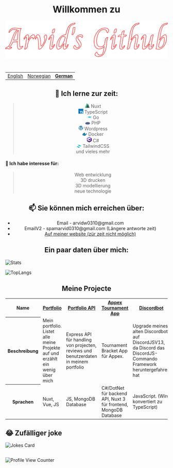 <h1 align="center">Willkommen zu</h1>
<img src="icons/arvid.svg">

<h1></h1>

<table align="center">
  <tr>
    <td><a href="README.md">English</a></td>
    <td><a href="README_no.md">Norwegian</a></td>
    <td><b><u><a href="README_de.md">German</a></b></u></td>
  </tr>
</table>

<h2 align="center">🌱 Ich lerne zur zeit:</h2>
<blockquote align="center">
  <img width="15"src="icons/nuxt.png" /> Nuxt<br>
  <img width="15"src="icons/typescript.png" /> TypeScript<br>
  <img width="15"src="icons/go.png" /> Go<br>
  <img width="15"src="icons/php.png" /> PHP<br>
  <img width="15"src="icons/wordpress.png" /> Wordpress<br>
  <img width="15"src="icons/docker.png" /> Docker<br>
  <img width="15"src="icons/csharp.png" /> C#<br>
  <img width="15"src="icons/tailwind.png" /> TailwindCSS<br>
  und vieles mehr
</blockquote>


#### 👀 Ich habe interesse für:
<blockquote align="center">
  Web entwicklung<br>
  3D drucken<br>
  3D modellierung<br>
  neue technologie<br>
</blockquote>


<h2 align="center">📫 Sie können mich erreichen über: </h6>
<ul align="center">
  <li align="center">Email - arvidw0310@gmail.com</li>
  <li align="center">EmailV2 - spamarvid0310@gmail.com (Längere antworte zeit)</li>
  <li align="center"><a href="https://nuxtarvidw.netlify.app">Auf meiner website (zür zeit nicht möglich)</a></li>
</ul>



<h2 align="center">Ein paar daten über mich:</h2>

![Stats](https://github-readme-stats.vercel.app/api?username=ArvidWedtstein&show_icons=true&count_private=true&bg_color=30,dd3e54,ff5e62,ff9966&title_color=fff&text_color=fff)

![TopLangs](https://github-readme-stats.vercel.app/api/top-langs/?username=arvidwedtstein&theme=github_dark&langs_count=10&locale=de&hide_border=false&layout=compact&custom_title=Meine%20Meist%20Gebrauchten%20Sprachen&bg_color=30,dd3e54,ff5e62,ff9966&title_color=fff&text_color=fff&border_color=fff)


<h2 align="center">Meine Projecte</h2>

<table align="center">
  <tr>
    <th>Name</th>
    <th><a href="https://github.com/ArvidWedtstein/Nuxt-Website">Portfolio</a></th>
    <th><a href="https://github.com/ArvidWedtstein/Website-API">Portfolio API</a></th>
    <th><a href="https://github.com/appex/appex-tournaments">Appex Tournament App</a></th>
    <th><a href="https://github.com/ArvidWedtstein/DiscordbotV13">Discordbot</a></th>
    <th><a href="https://github.com/ArvidWedtstein/Devco">Wordpress Template</a></th>
    <th><a hrf="https://github.com/ArvidWedtstein/github-embed-generator">Github Embed Generator</a></th>
  </tr>
  <tr>
    <th>Beschreibung</th>
    <td>Mein portfolio. Listet alle meine Projekte auf und erzählt ein wenig über mich</td>
    <td>Express API für handling von projecten, reviews und benutzerdaten in meinem portfolio</td>
    <td>Tournament Bracket App für Appex.</td>
    <td>Upgrade meines alten Discordbot auf DiscordJSV13, da Discord das DiscordJS-Commando Framework heruntergefahren hat</td>
    <td>Wordpress template für ein Schul Project</td>
    <td>Embed generator für github</td>
  </tr>
  <tr>
    <th>Sprachen</th>
    <td>Nuxt, Vue, JS</td>
    <td>JS, MongoDB Database</td>
    <td>C#/DotNet für backend API, Nuxt 3 für frontend, MongoDB Database</td>
    <td>JavaScript. (Wird konvertiert zu TypeScript)</td>
    <td>PHP</td>
    <td>Go</td>
  </tr>
</table>
<!-- <p align="center">
  <a href="https://github.com/ArvidWedtstein/Nuxt-Website">
    <img align="center" src="https://github-readme-stats.vercel.app/api/pin/?username=arvidwedtstein&repo=nuxt-website" />
  </a>
  <a href="https://github.com/ArvidWedtstein/Website-API">
    <img align="center" src="https://github-readme-stats.vercel.app/api/pin/?username=arvidwedtstein&repo=website-api" />
  </a>
  <a href="https://github.com/ArvidWedtstein/DiscordbotV13">
    <img align="center" src="https://github-readme-stats.vercel.app/api/pin/?username=arvidwedtstein&repo=discordbotv13" />
  </a>
</p> -->

## 😂 Zufälliger joke
![Jokes Card](https://readme-jokes.vercel.app/api)
##
![Profile View Counter](https://komarev.com/ghpvc/?username=arvidwedtstein)

